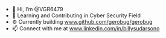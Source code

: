 - 👋 Hi, I’m @VGR6479
- 👀 Learning and Contributing in Cyber Security Field
- ⚙️ Currently building www.github.com/gerobug/gerobug
- 📫 Connect with me at www.linkedin.com/in/billysudarsono
